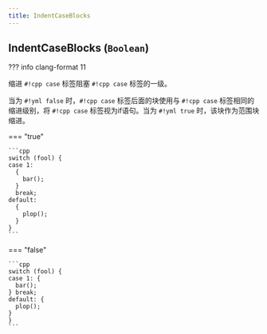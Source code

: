 ```yaml
---
title: IndentCaseBlocks
---
```


## IndentCaseBlocks (`Boolean`)

??? info
    clang-format 11

缩进 `#!cpp case` 标签阻塞 `#!cpp case` 标签的一级。

当为 `#!yml false` 时，`#!cpp case` 标签后面的块使用与 `#!cpp case` 标签相同的缩进级别，将 `#!cpp case` 标签视为if语句。当为 `#!yml true` 时，该块作为范围块缩进。

=== "true"

    ```cpp
    switch (fool) {
    case 1:
      {
        bar();
      }
      break;
    default:
      {
        plop();
      }
    }
    ```

=== "false"

    ```cpp
    switch (fool) {
    case 1: {
      bar();
    } break;
    default: {
      plop();
    }
    }
    ```
